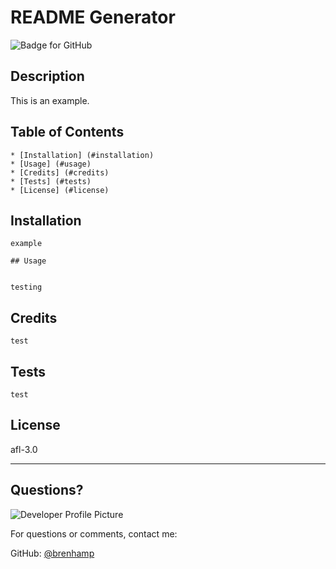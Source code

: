 # README Generator
  ![Badge for GitHub](https://img.shields.io/github/languages/top/brenhamp/readme-generator?style=flat&logo=appveyor) 


  ## Description


  This is an example.
  ## Table of Contents
    * [Installation] (#installation)
    * [Usage] (#usage)
    * [Credits] (#credits)
    * [Tests] (#tests)
    * [License] (#license)
    
  ## Installation
    

    example
    
    ## Usage
    

    testing
    
  ## Credits
    

    test
    
  ## Tests
    

    test
  
  ## License
  
  afl-3.0
  
  ---
  
  ## Questions?
  
  ![Developer Profile Picture](https://avatars.githubusercontent.com/u/90241529?v=4) 
  
  For questions or comments, contact me:
 
  GitHub: [@brenhamp](https://api.github.com/users/brenhamp)
  